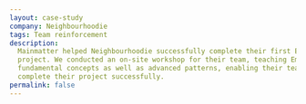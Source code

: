 ```yaml
---
layout: case-study
company: Neighbourhoodie
tags: Team reinforcement
description:
  Mainmatter helped Neighbourhoodie successfully complete their first Ember.js
  project. We conducted an on-site workshop for their team, teaching Ember.js’
  fundamental concepts as well as advanced patterns, enabling their team to
  complete their project successfully.
permalink: false
---
```

